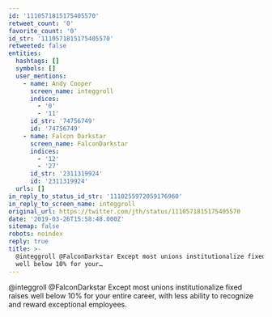 ```yaml
---
id: '1110571815175405570'
retweet_count: '0'
favorite_count: '0'
id_str: '1110571815175405570'
retweeted: false
entities:
  hashtags: []
  symbols: []
  user_mentions:
    - name: Andy Cooper
      screen_name: integgroll
      indices:
        - '0'
        - '11'
      id_str: '74756749'
      id: '74756749'
    - name: Falcon Darkstar
      screen_name: FalconDarkstar
      indices:
        - '12'
        - '27'
      id_str: '2311319924'
      id: '2311319924'
  urls: []
in_reply_to_status_id_str: '1110255972059176960'
in_reply_to_screen_name: integgroll
original_url: https://twitter.com/jth/status/1110571815175405570
date: '2019-03-26T15:58:48.000Z'
sitemap: false
robots: noindex
reply: true
title: >-
  @integgroll @FalconDarkstar Except most unions institutionalize fixed raises
  well below 10% for your…
---
```


@integgroll @FalconDarkstar Except most unions institutionalize fixed raises well below 10% for your entire career, with less ability to recognize and reward exceptional employees.